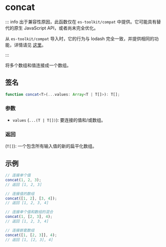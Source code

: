 # concat

::: info
出于兼容性原因，此函数仅在 `es-toolkit/compat` 中提供。它可能具有替代的原生 JavaScript API，或者尚未完全优化。

从 `es-toolkit/compat` 导入时，它的行为与 lodash 完全一致，并提供相同的功能，详情请见 [这里](../../../compatibility.md)。

:::

将多个数组和值连接成一个数组。

## 签名

```typescript
function concat<T>(...values: Array<T | T[]>): T[];
```

### 参数

- `values` (`...(T | T[])`): 要连接的值和/或数组。

### 返回

(`T[]`): 一个包含所有输入值的新的扁平化数组。

## 示例

```typescript
// 连接单个值
concat(1, 2, 3);
// 返回 [1, 2, 3]

// 连接值的数组
concat([1, 2], [3, 4]);
// 返回 [1, 2, 3, 4]

// 连接单个值和数组的混合
concat(1, [2, 3], 4);
// 返回 [1, 2, 3, 4]

// 连接嵌套数组
concat([1, [2, 3]], 4);
// 返回 [1, [2, 3], 4]
```
